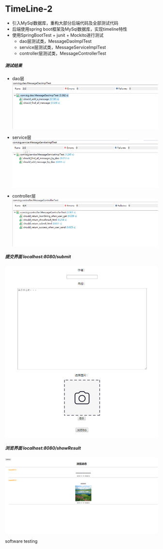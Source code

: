 # TimeLine-2

+ 引入MySql数据库，重构大部分后端代码及全部测试代码
+ 后端使用spring boot框架及MySql数据库，实现timeline特性
+ 使用SpringBootTest + junit + Mockito进行测试
  + dao层测试类，MessageDaoImplTest
  + service层测试类，MessageServiceImplTest
  + controller层测试类，MessageControllerTest

##### 测试结果

+ dao层![image-20191128182307979](daoTest.png)

+ service层![image-20191128182456104](serviceTest.png)

+ controller层![image-20191128182615759](controllerTest.png)


##### 提交界面 localhost:8080/submit

![avatar](submit.png)

##### 浏览界面 localhost:8080/showResult

![avatar](showResult.png)



software testing